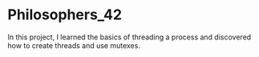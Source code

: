 # Philosophers_42
In this project, I learned the basics of threading a process and discovered how to create threads and use mutexes.
